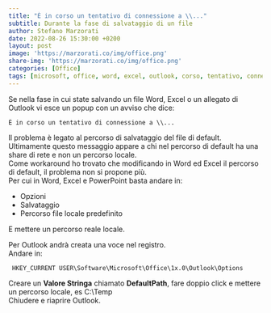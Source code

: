```yaml
---
title: "È in corso un tentativo di connessione a \\..."
subtitle: Durante la fase di salvataggio di un file
author: Stefano Marzorati
date: 2022-08-26 15:30:00 +0200
layout: post
image: 'https://marzorati.co/img/office.png'
share-img: 'https://marzorati.co/img/office.png'
categories: [Office]
tags: [microsoft, office, word, excel, outlook, corso, tentativo, connessione, salvataggio, salva]
---
```

Se nella fase in cui state salvando un file Word, Excel o un allegato di Outlook vi esce un popup con un avviso che dice:   
```
È in corso un tentativo di connessione a \\...
```
Il problema è legato al percorso di salvataggio del file di default.   
Ultimamente questo messaggio appare a chi nel percorso di default ha una share di rete e non un percorso locale.   
Come workaround ho trovato che modificando in Word ed Excel il percorso di default, il problema non si propone più.   
Per cui in Word, Excel e PowerPoint basta andare in:   

- Opzioni
- Salvataggio
- Percorso file locale predefinito

E mettere un percorso reale locale.

Per Outlook andrà creata una voce nel registro.   
Andare in:   
```
 HKEY_CURRENT USER\Software\Microsoft\Office\1x.0\Outlook\Options
```
Creare un **Valore Stringa** chiamato **DefaultPath**, fare doppio click e mettere un percorso locale, es C:\Temp   
Chiudere e riaprire Outlook.